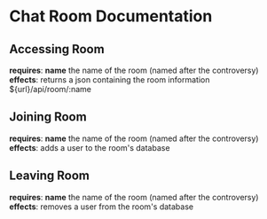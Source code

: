 # Chat Room Documentation

## Accessing Room

**requires**: **name** the name of the room (named after the controversy)
**effects**: returns a json containing the room information
${url}/api/room/:name

## Joining Room

**requires**: **name** the name of the room (named after the controversy)
**effects**: adds a user to the room's database

## Leaving Room
**requires**: **name** the name of the room (named after the controversy)
**effects**: removes a user from the room's database
